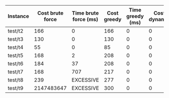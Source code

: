 | Instance | Cost brute force | Time brute force (ms) | Cost greedy | Time greedy (ms) | Cost dynamic | Time dynamic (ms) |
| -------- | ---------------- | --------------------- | ----------- | ---------------- | ------------ | ----------------- |
| test/t2 | 166 | 0 | 166 | 0 | 0 | 0 |
| test/t3 | 130 | 0 | 130 | 0 | 0 | 0 |
| test/t4 | 55 | 0 | 85 | 0 | 0 | 0 |
| test/t5 | 168 | 2 | 208 | 0 | 0 | 0 |
| test/t6 | 184 | 37 | 208 | 0 | 0 | 0 |
| test/t7 | 168 | 707 | 217 | 0 | 0 | 0 |
| test/t8 | 239 | EXCESSIVE | 277 | 0 | 0 | 0 |
| test/t9 | 2147483647 | EXCESSIVE | 300 | 0 | 0 | 0 |

